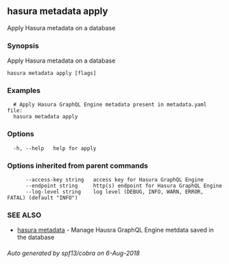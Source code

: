 ## hasura metadata apply

Apply Hasura metadata on a database

### Synopsis

Apply Hasura metadata on a database

```
hasura metadata apply [flags]
```

### Examples

```
  # Apply Hasura GraphQL Engine metadata present in metadata.yaml file:
  hasura metadata apply
```

### Options

```
  -h, --help   help for apply
```

### Options inherited from parent commands

```
      --access-key string   access key for Hasura GraphQL Engine
      --endpoint string     http(s) endpoint for Hasura GraphQL Engine
      --log-level string    log level (DEBUG, INFO, WARN, ERROR, FATAL) (default "INFO")
```

### SEE ALSO

* [hasura metadata](hasura_metadata.md)	 - Manage Hausra GraphQL Engine metdata saved in the database

###### Auto generated by spf13/cobra on 6-Aug-2018
